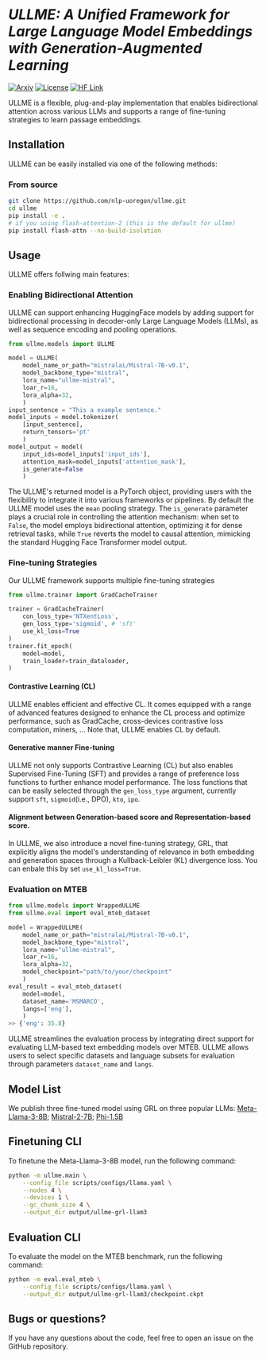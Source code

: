 # *ULLME: A Unified Framework for Large Language Model Embeddings with Generation-Augmented Learning*

[![Arxiv](https://img.shields.io/badge/Arxiv-2024-b31b1b.svg)](https://arxiv.org/pdf/2408.03402)
[![License](https://img.shields.io/badge/License-Apache2.0-FFD4E.svg)](https://huggingface.co/Hieuman/GenC-LlaMa)
[![HF Link](https://img.shields.io/badge/HF%20Models-ULLME-FFD21E.svg)](https://huggingface.co/Hieuman/GenC-LlaMa)

ULLME is a flexible, plug-and-play implementation that enables bidirectional attention across various LLMs and supports a range of fine-tuning strategies to learn passage embeddings.

## Installation
ULLME can be easily installed via one of the following methods:

### From source
```bash
git clone https://github.com/nlp-uoregon/ullme.git
cd ullme
pip install -e .
# if you using flash-attention-2 (this is the default for ullme)
pip install flash-attn --no-build-isolation
```

## Usage
ULLME offers follwing main features: 

### Enabling Bidirectional Attention
ULLME can support enhancing HuggingFace models by adding support for bidirectional processing in decoder-only Large Language Models (LLMs), as well as sequence encoding and pooling operations. 
```python
from ullme.models import ULLME

model = ULLME(
    model_name_or_path="mistralai/Mistral-7B-v0.1",
    model_backbone_type="mistral",
    lora_name="ullme-mistral",
    loar_r=16,
    lora_alpha=32,
    )
input_sentence = "This a example sentence."
model_inputs = model.tokenizer(
    [input_sentence], 
    return_tensors='pt'
    )
model_output = model(
    input_ids=model_inputs['input_ids'],
    attention_mask=model_inputs['attention_mask'],
    is_generate=False
    )
```
The ULLME's returned model is a PyTorch object, providing users with the flexibility to integrate it into various frameworks or pipelines. By default the ULLME model uses the `mean` pooling strategy. The ```is_generate``` parameter plays a crucial role in controlling the attention mechanism: when set to ```False```, the model employs bidirectional attention, optimizing it for dense retrieval tasks, while ```True``` reverts the model to causal attention, mimicking the standard Hugging Face Transformer model output.

### Fine-tuning Strategies
Our ULLME framework supports multiple fine-tuning strategies
```python
from ullme.trainer import GradCacheTrainer

trainer = GradCacheTrainer(
    con_loss_type='NTXentLoss',
    gen_loss_type='sigmoid', # 'sft'
    use_kl_loss=True
)
trainer.fit_epoch(
    model=model,
    train_loader=train_dataloader,
)
```
#### Contrastive Learning (CL)
ULLME enables efficient and effective CL. It comes equipped with a range of advanced features designed to enhance the CL process and optimize performance, such as GradCache, cross-devices contrastive loss computation, miners, ... Note that, ULLME enables CL by default. 

#### Generative manner Fine-tuning
ULLME not only supports Contrastive Learning (CL) but also enables Supervised Fine-Tuning (SFT) and provides a range of preference loss functions to further enhance model performance. The loss functions that can be easily selected through the `gen_loss_type` argument, currently support `sft`, `sigmoid`(i.e., DPO), `kto`, `ipo`.

#### Alignment between Generation-based score and Representation-based score.
In ULLME, we also introduce a novel fine-tuning strategy, GRL, that explicitly aligns the model's understanding of relevance in both embedding and generation spaces through a Kullback-Leibler (KL) divergence loss. You can enbale this by set `use_kl_loss=True`. 

### Evaluation on MTEB
```python
from ullme.models import WrappedULLME
from ullme.eval import eval_mteb_dataset

model = WrappedULLME(
    model_name_or_path="mistralai/Mistral-7B-v0.1",
    model_backbone_type="mistral",
    lora_name="ullme-mistral",
    loar_r=16,
    lora_alpha=32,
    model_checkpoint="path/to/your/checkpoint"
    )
eval_result = eval_mteb_dataset(
    model=model,
    dataset_name='MSMARCO',
    langs=['eng'],
    )
>> {'eng': 35.8}
```
ULLME streamlines the evaluation process by integrating direct support for evaluating LLM-based text embedding models over MTEB. ULLME allows users to select specific datasets and language subsets for evaluation through parameters `dataset_name` and `langs`.


## Model List

We publish three fine-tuned model using GRL on three popular LLMs: [Meta-Llama-3-8B](https://huggingface.co/Hieuman/GenC-LlaMa); [Mistral-2-7B](https://huggingface.co/Hieuman/GenC-Mistral); [Phi-1.5B](https://huggingface.co/Hieuman/GenC-Phi1.5)


## Finetuning CLI 

To finetune the Meta-Llama-3-8B model, run the following command:

```bash
python -m ullme.main \
    --config_file scripts/configs/llama.yaml \
    --nodes 4 \
    --devices 1 \
    --gc_chunk_size 4 \
    --output_dir output/ullme-grl-llam3
```


## Evaluation CLI
To evaluate the model on the MTEB benchmark, run the following command:
```bash
python -m eval.eval_mteb \
    --config_file scripts/configs/llama.yaml \
    --output_dir output/ullme-grl-llam3/checkpoint.ckpt
```

## Bugs or questions?
If you have any questions about the code, feel free to open an issue on the GitHub repository.

